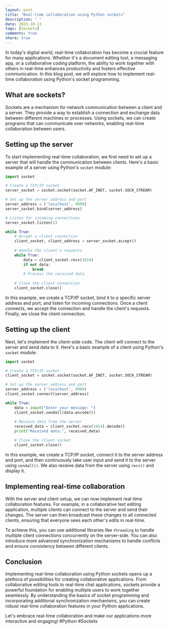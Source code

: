```yaml
---
layout: post
title: "Real-time collaboration using Python sockets"
description: " "
date: 2023-10-13
tags: [Sockets]
comments: true
share: true
---
```


In today's digital world, real-time collaboration has become a crucial feature for many applications. Whether it's a document editing tool, a messaging app, or a collaborative coding platform, the ability to work together with others in real-time enhances productivity and fosters effective communication. In this blog post, we will explore how to implement real-time collaboration using Python's socket programming.

## What are sockets?

Sockets are a mechanism for network communication between a client and a server. They provide a way to establish a connection and exchange data between different machines or processes. Using sockets, we can create programs that can communicate over networks, enabling real-time collaboration between users.

## Setting up the server

To start implementing real-time collaboration, we first need to set up a server that will handle the communication between clients. Here's a basic example of a server using Python's `socket` module:

```python
import socket

# Create a TCP/IP socket
server_socket = socket.socket(socket.AF_INET, socket.SOCK_STREAM)

# Set up the server address and port
server_address = ('localhost', 9999)
server_socket.bind(server_address)

# Listen for incoming connections
server_socket.listen(1)

while True:
    # Accept a client connection
    client_socket, client_address = server_socket.accept()
    
    # Handle the client's requests
    while True:
        data = client_socket.recv(1024)
        if not data:
            break
        # Process the received data
        
    # Close the client connection
    client_socket.close()
```

In this example, we create a TCP/IP socket, bind it to a specific server address and port, and listen for incoming connections. Once a client connects, we accept the connection and handle the client's requests. Finally, we close the client connection.

## Setting up the client

Next, let's implement the client-side code. The client will connect to the server and send data to it. Here's a basic example of a client using Python's `socket` module:

```python
import socket

# Create a TCP/IP socket
client_socket = socket.socket(socket.AF_INET, socket.SOCK_STREAM)

# Set up the server address and port
server_address = ('localhost', 9999)
client_socket.connect(server_address)

while True:
    data = input("Enter your message: ")
    client_socket.sendall(data.encode())
    
    # Receive data from the server
    received_data = client_socket.recv(1024).decode()
    print("Received data:", received_data)

    # Close the client socket
    client_socket.close()
```

In this example, we create a TCP/IP socket, connect it to the server address and port, and then continuously take user input and send it to the server using `sendall()`. We also receive data from the server using `recv()` and display it.

## Implementing real-time collaboration

With the server and client setup, we can now implement real-time collaboration features. For example, in a collaborative text editing application, multiple clients can connect to the server and send their changes. The server can then broadcast these changes to all connected clients, ensuring that everyone sees each other's edits in real-time.

To achieve this, you can use additional libraries like `threading` to handle multiple client connections concurrently on the server-side. You can also introduce more advanced synchronization mechanisms to handle conflicts and ensure consistency between different clients.

## Conclusion

Implementing real-time collaboration using Python sockets opens up a plethora of possibilities for creating collaborative applications. From collaborative editing tools to real-time chat applications, sockets provide a powerful foundation for enabling multiple users to work together seamlessly. By understanding the basics of socket programming and incorporating additional synchronization mechanisms, you can create robust real-time collaboration features in your Python applications.

Let's embrace real-time collaboration and make our applications more interactive and engaging! #Python #Sockets